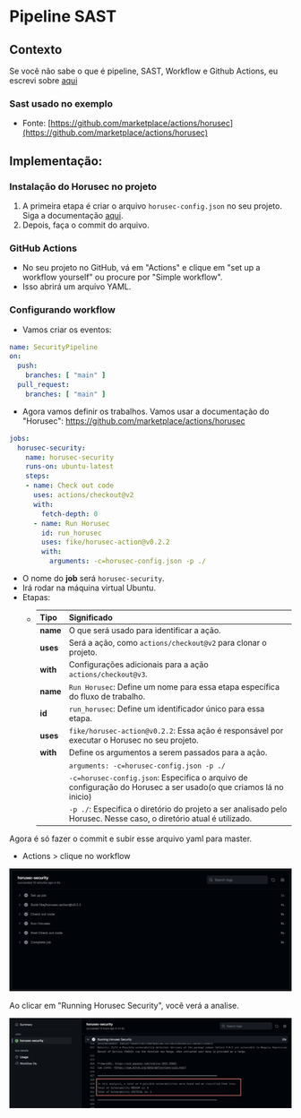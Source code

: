 # Pipeline SAST

## Contexto

Se você não sabe o que é pipeline, SAST, Workflow e Github Actions, eu escrevi sobre [aqui](pipeline.md)

### Sast usado no exemplo
- Fonte: [https://github.com/marketplace/actions/horusec](https://github.com/marketplace/actions/horusec)

## Implementação:

### Instalação do Horusec no projeto
1. A primeira etapa é criar o arquivo `horusec-config.json` no seu projeto. Siga a documentação [aqui](https://docs.horusec.io/docs/pt-br/cli/installation/).
2. Depois, faça o commit do arquivo.

### GitHub Actions

- No seu projeto no GitHub, vá em "Actions" e clique em "set up a workflow yourself" ou procure por "Simple workflow".
- Isso abrirá um arquivo YAML.


### Configurando workflow

- Vamos criar os eventos:

```yaml
name: SecurityPipeline
on:
  push:
    branches: [ "main" ]
  pull_request:
    branches: [ "main" ]
```

- Agora vamos definir os trabalhos. Vamos usar a documentação do "Horusec": https://github.com/marketplace/actions/horusec

```yaml
jobs:
  horusec-security:
    name: horusec-security
    runs-on: ubuntu-latest
    steps:
    - name: Check out code
      uses: actions/checkout@v2
      with: 
        fetch-depth: 0
      - name: Run Horusec
        id: run_horusec
        uses: fike/horusec-action@v0.2.2
        with:
          arguments: -c=horusec-config.json -p ./
```
- O nome do **job** será `horusec-security`.
- Irá rodar na máquina virtual Ubuntu.
- Etapas:
    - |Tipo| Significado |
      |--|--|
      | **name** | O que será usado para identificar a ação. |
      | **uses** | Será a ação, como `actions/checkout@v2` para clonar o projeto.|
      |**with**|Configurações adicionais para a ação `actions/checkout@v3`.|
      | **name**| `Run Horusec`: Define um nome para essa etapa específica do fluxo de trabalho.|
      | **id**| `run_horusec`: Define um identificador único para essa etapa.|
      | **uses**|`fike/horusec-action@v0.2.2`: Essa ação é responsável por executar o Horusec no seu projeto.|
      | **with**| Define os argumentos a serem passados para a ação.|
      | | `arguments: -c=horusec-config.json -p ./` |
      | | `-c=horusec-config.json`: Especifica o arquivo de configuração do Horusec a ser usado(o que criamos lá no inicio)|
      | |`-p ./`: Especifica o diretório do projeto a ser analisado pelo Horusec. Nesse caso, o diretório atual é utilizado.|


Agora é só fazer o commit e subir esse arquivo yaml para master.

- Actions > clique no workflow 

<img src="./img/scan.png" alt="quadro" width="800">

Ao clicar em "Running Horusec Security", você verá a analise.

<img src="./img/relatorio.png" alt="relatorio" width="800">
